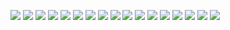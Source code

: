 ![](screenshots/Scr01.jpg)
![](screenshots/Scr02.jpg)
![](screenshots/Scr03.jpg)
![](screenshots/Scr04.jpg)
![](screenshots/Scr05.jpg)
![](screenshots/Scr06.jpg)
![](screenshots/Scr07.jpg)
![](screenshots/Scr08.jpg)
![](screenshots/Scr09.jpg)
![](screenshots/Scr10.jpg)
![](screenshots/Scr11.jpg)
![](screenshots/Scr12.jpg)
![](screenshots/Scr13.jpg)
![](screenshots/Scr14.jpg)
![](screenshots/Scr15.jpg)
![](screenshots/Scr16.jpg)
![](screenshots/Scr17.jpg)
